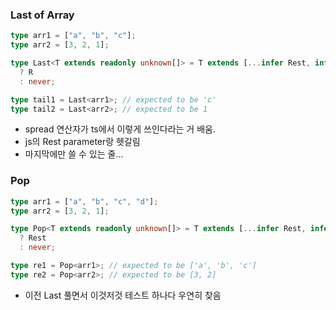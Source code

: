 ### Last of Array

```ts
type arr1 = ["a", "b", "c"];
type arr2 = [3, 2, 1];

type Last<T extends readonly unknown[]> = T extends [...infer Rest, infer R]
  ? R
  : never;

type tail1 = Last<arr1>; // expected to be 'c'
type tail2 = Last<arr2>; // expected to be 1
```

- spread 연산자가 ts에서 이렇게 쓰인다라는 거 배움.
- js의 Rest parameter랑 헷갈림
- 마지막에만 쓸 수 있는 줄...

### Pop

```ts
type arr1 = ["a", "b", "c", "d"];
type arr2 = [3, 2, 1];

type Pop<T extends readonly unknown[]> = T extends [...infer Rest, infer R]
  ? Rest
  : never;

type re1 = Pop<arr1>; // expected to be ['a', 'b', 'c']
type re2 = Pop<arr2>; // expected to be [3, 2]
```

- 이전 Last 풀면서 이것저것 테스트 하나다 우연히 찾음
